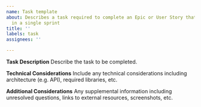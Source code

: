 ```yaml
---
name: Task template
about: Describes a task required to complete an Epic or User Story that can be completed
  in a single sprint
title: ''
labels: task
assignees: ''

---
```


**__Task Description__**
Describe the task to be completed.

**__Technical Considerations__**
Include any technical considerations including architecture (e.g. API), required libraries, etc.

**__Additional Considerations__**
Any supplemental information including unresolved questions, links to external resources, screenshots, etc.
